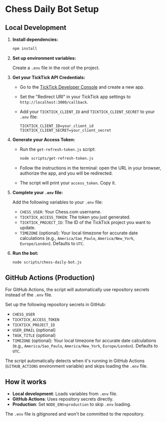 # Chess Daily Bot Setup

## Local Development

1. **Install dependencies:**

    ```bash
    npm install
    ```

2. **Set up environment variables:**

    Create a `.env` file in the root of the project.

3. **Get your TickTick API Credentials:**

    - Go to the [TickTick Developer Console](https://developer.ticktick.com/manage) and create a new app.
    - Set the "Redirect URI" in your TickTick app settings to `http://localhost:3000/callback`.
    - Add your `TICKTICK_CLIENT_ID` and `TICKTICK_CLIENT_SECRET` to your `.env` file:

      ```
      TICKTICK_CLIENT_ID=your_client_id
      TICKTICK_CLIENT_SECRET=your_client_secret
      ```

4. **Generate your Access Token:**

    - Run the `get-refresh-token.js` script:

      ```bash
      node scripts/get-refresh-token.js
      ```

    - Follow the instructions in the terminal: open the URL in your browser, authorize the app, and you will be redirected.
    - The script will print your `access_token`. Copy it.

5. **Complete your `.env` file:**

    Add the following variables to your `.env` file:
    - `CHESS_USER`: Your Chess.com username.
    - `TICKTICK_ACCESS_TOKEN`: The token you just generated.
    - `TICKTICK_PROJECT_ID`: The ID of the TickTick project you want to update.
    - `TIMEZONE` (optional): Your local timezone for accurate date calculations (e.g., `America/Sao_Paulo`, `America/New_York`, `Europe/London`). Defaults to `UTC`.

6. **Run the bot:**

    ```bash
    node scripts/chess-daily-bot.js
    ```

## GitHub Actions (Production)

For GitHub Actions, the script will automatically use repository secrets instead of the `.env` file.

Set up the following repository secrets in GitHub:

- `CHESS_USER`
- `TICKTICK_ACCESS_TOKEN`
- `TICKTICK_PROJECT_ID`
- `USER_EMAIL` (optional)
- `TASK_TITLE` (optional)
- `TIMEZONE` (optional): Your local timezone for accurate date calculations (e.g., `America/Sao_Paulo`, `America/New_York`, `Europe/London`). Defaults to `UTC`.

The script automatically detects when it's running in GitHub Actions (`GITHUB_ACTIONS` environment variable) and skips loading the `.env` file.

## How it works

- **Local development**: Loads variables from `.env` file.
- **GitHub Actions**: Uses repository secrets directly.
- **Production**: Set `NODE_ENV=production` to skip `.env` loading.

The `.env` file is gitignored and won't be committed to the repository.
